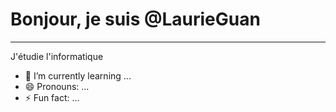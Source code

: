 # Bonjour, je suis @LaurieGuan
----------------------------- 
 J'étudie l'informatique
- 🌱 I’m currently learning ...
- 😄 Pronouns: ...
- ⚡ Fun fact: ...

<!---
LaurieGuan/LaurieGuan is a ✨ special ✨ repository because its `README.md` (this file) appears on your GitHub profile.
You can click the Preview link to take a look at your changes.
--->
